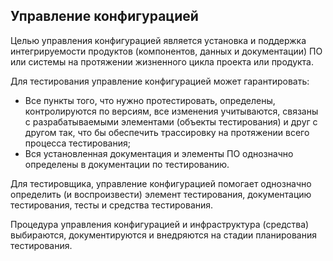 ## Управление конфигурацией

Целью управления конфигурацией является установка и поддержка интегрируемости продуктов (компонентов, данных и документации) ПО или системы на протяжении жизненного цикла проекта или продукта.

Для тестирования управление конфигурацией может гарантировать:
- Все пункты того, что нужно протестировать, определены, контролируются по версиям, все изменения учитываются, связаны с разрабатываемыми элементами (объекты тестирования) и друг с другом так, что бы обеспечить трассировку на протяжении всего процесса тестирования;
- Вся установленная документация и элементы ПО однозначно определены в документации по тестированию.

Для тестировщика, управление конфигурацией помогает однозначно определить (и воспроизвести) элемент тестирования, документацию тестирования, тесты и средства тестирования.

Процедура управления конфигурацией и инфраструктура (средства) выбираются, документируются и внедряются на стадии планирования тестирования.

